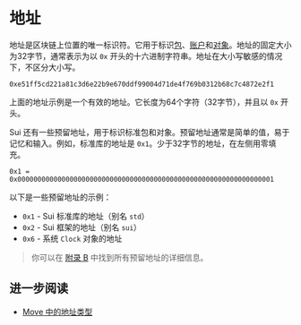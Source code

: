 # 地址

地址是区块链上位置的唯一标识符。它用于标识[包](./packages.md)、[账户](./what-is-an-account.md)和[对象](./object-storage.md)。地址的固定大小为32字节，通常表示为以 `0x` 开头的十六进制字符串。地址在大小写敏感的情况下，不区分大小写。

```move
0xe51ff5cd221a81c3d6e22b9e670ddf99004d71de4f769b0312b68c7c4872e2f1
```

上面的地址示例是一个有效的地址。它长度为64个字符（32字节），并且以 `0x` 开头。

Sui 还有一些预留地址，用于标识标准包和对象。预留地址通常是简单的值，易于记忆和输入。例如，标准库的地址是 `0x1`。少于32字节的地址，在左侧用零填充。

```move
0x1 = 0x0000000000000000000000000000000000000000000000000000000000000001
```

以下是一些预留地址的示例：

- `0x1` - Sui 标准库的地址（别名 `std`）
- `0x2` - Sui 框架的地址（别名 `sui`）
- `0x6` - 系统 `Clock` 对象的地址

> 你可以在 [附录 B](../appendix/reserved-addresses.md) 中找到所有预留地址的详细信息。

## 进一步阅读

- [Move 中的地址类型](../move-basics/address.md)